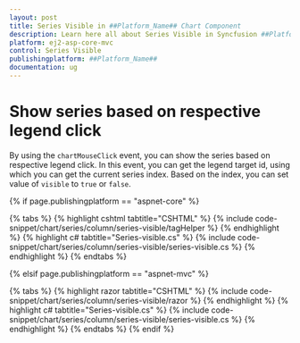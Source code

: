 ```yaml
---
layout: post
title: Series Visible in ##Platform_Name## Chart Component
description: Learn here all about Series Visible in Syncfusion ##Platform_Name## Chart component of Syncfusion Essential JS 2 and more.
platform: ej2-asp-core-mvc
control: Series Visible
publishingplatform: ##Platform_Name##
documentation: ug
---
```



<!-- markdownlint-disable MD036 -->

# Show series based on respective legend click

By using the `chartMouseClick` event, you can show the series based on respective legend click. In this event, you can get the legend target id, using which you can get the current series index. Based on the index, you can set value of `visible` to `true` or `false`.

{% if page.publishingplatform == "aspnet-core" %}

{% tabs %}
{% highlight cshtml tabtitle="CSHTML" %}
{% include code-snippet/chart/series/column/series-visible/tagHelper %}
{% endhighlight %}
{% highlight c# tabtitle="Series-visible.cs" %}
{% include code-snippet/chart/series/column/series-visible/series-visible.cs %}
{% endhighlight %}
{% endtabs %}

{% elsif page.publishingplatform == "aspnet-mvc" %}

{% tabs %}
{% highlight razor tabtitle="CSHTML" %}
{% include code-snippet/chart/series/column/series-visible/razor %}
{% endhighlight %}
{% highlight c# tabtitle="Series-visible.cs" %}
{% include code-snippet/chart/series/column/series-visible/series-visible.cs %}
{% endhighlight %}
{% endtabs %}
{% endif %}

